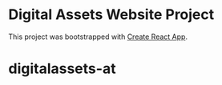 # Digital Assets Website Project

This project was bootstrapped with [Create React App](https://github.com/facebook/create-react-app).

# digitalassets-at

